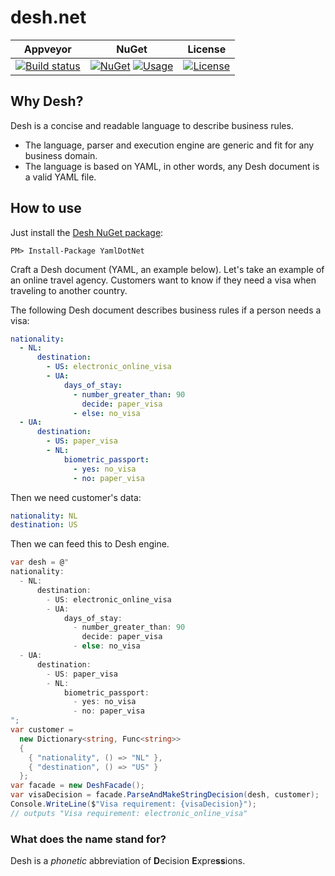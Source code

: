 # desh.net

| Appveyor | NuGet | License |
|----------|-------| --------|
|[![Build status](https://ci.appveyor.com/api/projects/status/github/ivanakcheurov/desh.net?svg=true)](https://ci.appveyor.com/project/ivanakcheurov/desh-net/branch/master) |[![NuGet](https://img.shields.io/nuget/v/desh.svg)](https://www.nuget.org/packages/desh/) [![Usage](https://img.shields.io/nuget/dt/desh.svg)](https://www.nuget.org/stats/packages/desh?groupby=Version) |[![License](https://img.shields.io/github/license/ivanakcheurov/desh.net.svg)](https://github.com/ivanakcheurov/desh.net/blob/master/license.MIT)|

## Why Desh?
Desh is a concise and readable language to describe business rules. 
- The language, parser and execution engine are generic and fit for any business domain.
- The language is based on YAML, in other words, any Desh document is a valid YAML file.
## How to use
Just install the [Desh NuGet package](https://www.nuget.org/packages/desh/):
```
PM> Install-Package YamlDotNet
```
Craft a Desh document (YAML, an example below).
Let's take an example of an online travel agency. Customers want to know if they need a visa when traveling to another country.

The following Desh document describes business rules if a person needs a visa:
```yaml
nationality:
  - NL:
      destination:
        - US: electronic_online_visa
        - UA:
            days_of_stay:
              - number_greater_than: 90
                decide: paper_visa
              - else: no_visa
  - UA:
      destination:
        - US: paper_visa
        - NL:
            biometric_passport:
              - yes: no_visa
              - no: paper_visa
```
Then we need customer's data:
```yaml
nationality: NL
destination: US
```
Then we can feed this to Desh engine.
```csharp
var desh = @"
nationality:
  - NL:
      destination:
        - US: electronic_online_visa
        - UA:
            days_of_stay:
              - number_greater_than: 90
                decide: paper_visa
              - else: no_visa
  - UA:
      destination:
        - US: paper_visa
        - NL:
            biometric_passport:
              - yes: no_visa
              - no: paper_visa
";
var customer =
  new Dictionary<string, Func<string>>
  {
    { "nationality", () => "NL" }, 
    { "destination", () => "US" }
  };
var facade = new DeshFacade();
var visaDecision = facade.ParseAndMakeStringDecision(desh, customer);
Console.WriteLine($"Visa requirement: {visaDecision}");
// outputs "Visa requirement: electronic_online_visa"
```
### What does the name stand for?
Desh is a *phonetic* abbreviation of **D**ecision **E**xpre**ss**ions.
